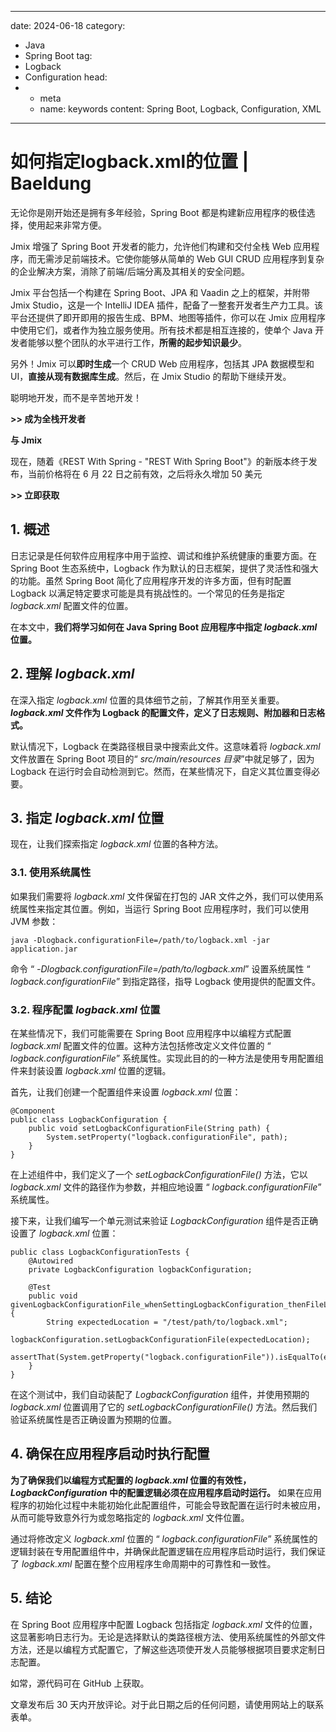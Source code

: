 ---
date: 2024-06-18
category:
  - Java
  - Spring Boot
tag:
  - Logback
  - Configuration
head:
  - - meta
    - name: keywords
      content: Spring Boot, Logback, Configuration, XML
------
# 如何指定logback.xml的位置 | Baeldung

无论你是刚开始还是拥有多年经验，Spring Boot 都是构建新应用程序的极佳选择，使用起来非常方便。

Jmix 增强了 Spring Boot 开发者的能力，允许他们构建和交付全栈 Web 应用程序，而无需涉足前端技术。它使你能够从简单的 Web GUI CRUD 应用程序到复杂的企业解决方案，消除了前端/后端分离及其相关的安全问题。

Jmix 平台包括一个构建在 Spring Boot、JPA 和 Vaadin 之上的框架，并附带 Jmix Studio，这是一个 IntelliJ IDEA 插件，配备了一整套开发者生产力工具。该平台还提供了即开即用的报告生成、BPM、地图等插件，你可以在 Jmix 应用程序中使用它们，或者作为独立服务使用。所有技术都是相互连接的，使单个 Java 开发者能够以整个团队的水平进行工作，**所需的起步知识最少**。

另外！Jmix 可以**即时生成**一个 CRUD Web 应用程序，包括其 JPA 数据模型和 UI，**直接从现有数据库生成**。然后，在 Jmix Studio 的帮助下继续开发。

聪明地开发，而不是辛苦地开发！

**>> 成为全栈开发者**

**与 Jmix**

现在，随着《REST With Spring - "REST With Spring Boot"》的新版本终于发布，当前价格将在 6 月 22 日之前有效，之后将永久增加 50 美元

**>> 立即获取**

## **1. 概述**

日志记录是任何软件应用程序中用于监控、调试和维护系统健康的重要方面。在 Spring Boot 生态系统中，Logback 作为默认的日志框架，提供了灵活性和强大的功能。虽然 Spring Boot 简化了应用程序开发的许多方面，但有时配置 Logback 以满足特定要求可能是具有挑战性的。一个常见的任务是指定 _logback.xml_ 配置文件的位置。

在本文中，**我们将学习如何在 Java Spring Boot 应用程序中指定 _logback.xml_ 位置。**

## **2. 理解 _logback.xml_**

在深入指定 _logback.xml_ 位置的具体细节之前，了解其作用至关重要。**_logback.xml_ 文件作为 Logback 的配置文件，定义了日志规则、附加器和日志格式。**

默认情况下，Logback 在类路径根目录中搜索此文件。这意味着将 _logback.xml_ 文件放置在 Spring Boot 项目的“ _src/main/resources 目录_”中就足够了，因为 Logback 在运行时会自动检测到它。然而，在某些情况下，自定义其位置变得必要。

## **3. 指定 _logback.xml_ 位置**

现在，让我们探索指定 _logback.xml_ 位置的各种方法。

### 3.1. 使用系统属性

如果我们需要将 _logback.xml_ 文件保留在打包的 JAR 文件之外，我们可以使用系统属性来指定其位置。例如，当运行 Spring Boot 应用程序时，我们可以使用 JVM 参数：

```
java -Dlogback.configurationFile=/path/to/logback.xml -jar application.jar
```

命令 “ _-Dlogback.configurationFile=/path/to/logback.xml_” 设置系统属性 “ _logback.configurationFile_” 到指定路径，指导 Logback 使用提供的配置文件。

### 3.2. 程序配置 _logback.xml_ 位置

在某些情况下，我们可能需要在 Spring Boot 应用程序中以编程方式配置 _logback.xml_ 配置文件的位置。这种方法包括修改定义文件位置的 “ _logback.configurationFile_” 系统属性。实现此目的的一种方法是使用专用配置组件来封装设置 _logback.xml_ 位置的逻辑。

首先，让我们创建一个配置组件来设置 _logback.xml_ 位置：

```
@Component
public class LogbackConfiguration {
    public void setLogbackConfigurationFile(String path) {
        System.setProperty("logback.configurationFile", path);
    }
}
```

在上述组件中，我们定义了一个 _setLogbackConfigurationFile()_ 方法，它以 _logback.xml_ 文件的路径作为参数，并相应地设置 “ _logback.configurationFile_” 系统属性。

接下来，让我们编写一个单元测试来验证 _LogbackConfiguration_ 组件是否正确设置了 _logback.xml_ 位置：

```
public class LogbackConfigurationTests {
    @Autowired
    private LogbackConfiguration logbackConfiguration;

    @Test
    public void givenLogbackConfigurationFile_whenSettingLogbackConfiguration_thenFileLocationSet() {
        String expectedLocation = "/test/path/to/logback.xml";
        logbackConfiguration.setLogbackConfigurationFile(expectedLocation);
        assertThat(System.getProperty("logback.configurationFile")).isEqualTo(expectedLocation);
    }
}
```

在这个测试中，我们自动装配了 _LogbackConfiguration_ 组件，并使用预期的 _logback.xml_ 位置调用了它的 _setLogbackConfigurationFile()_ 方法。然后我们验证系统属性是否正确设置为预期的位置。

## **4. 确保在应用程序启动时执行配置**

**为了确保我们以编程方式配置的 _logback.xml_ 位置的有效性，** **_LogbackConfiguration_ 中的配置逻辑必须在应用程序启动时运行。** 如果在应用程序的初始化过程中未能初始化此配置组件，可能会导致配置在运行时未被应用，从而可能导致意外行为或忽略指定的 _logback.xml_ 文件位置。

通过将修改定义 _logback.xml_ 位置的 “ _logback.configurationFile_” 系统属性的逻辑封装在专用配置组件中，并确保此配置逻辑在应用程序启动时运行，我们保证了 _logback.xml_ 配置在整个应用程序生命周期中的可靠性和一致性。

## **5. 结论**

在 Spring Boot 应用程序中配置 Logback 包括指定 _logback.xml_ 文件的位置，这显著影响日志行为。无论是选择默认的类路径根方法、使用系统属性的外部文件方法，还是以编程方式配置它，了解这些选项使开发人员能够根据项目要求定制日志配置。

如常，源代码可在 GitHub 上获取。

文章发布后 30 天内开放评论。对于此日期之后的任何问题，请使用网站上的联系表单。